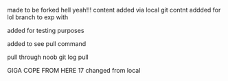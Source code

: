 made to be forked hell yeah!!!
content added via local git
contnt addded for lol branch to exp with 


added for testing purposes


added to see pull command

pull through noob
git log pull



GIGA COPE FROM HERE
17 changed from local
